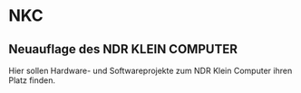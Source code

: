 # NKC
## Neuauflage des NDR KLEIN COMPUTER

Hier sollen Hardware- und Softwareprojekte zum NDR Klein Computer ihren Platz finden.
